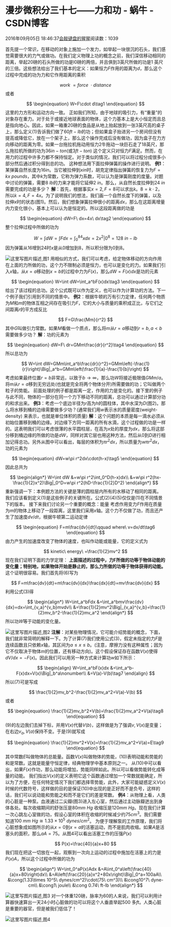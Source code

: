 
# 漫步微积分三十七——力和功 - 蜗牛 - CSDN博客


2016年09月05日 18:46:37[会敲键盘的猩猩](https://me.csdn.net/u010182633)阅读数：1039


首先提一个常识，在移动的对象上施加一个发力，如举起一块很沉的石头，我们感觉需要很大的力气或做功。在我们定义物理上功的概念之前，我们深信移动相同的距离，举起20磅的石头所做的功是l0磅的两倍，并且俱到3英尺所做的功是1 英尺的三倍。这些想法给出了我们基本的定义：如果恒力$F$作用的距离为$d$，那么这个过程中完成的功为力和它作用距离的乘积

$$
{work\ =force\ \cdot distance}
$$
或者

$$
\begin{equation}
W=F\cdot d\tag1
\end{equation}
$$
这里的力方形和运动方向一致。
正如我们所知，由于地球的吸引力，有“重量”的对象存在重力。对于处于或接近地球表面的物体，这个力基本上是大小恒定而且总是指向地心。因此，如果一箱重20磅的食品是从地上抬起放到一张3英尺高的桌子上，那么定义(1)告诉我们做了60$ft-lb$的功；但如果盒子抬进另一个房间但没有提高或降低它，放在一个架子上，那么这个操作完成后没有做功，因为盒子在力方向移动的距离为零。如果一台拖拉机拖动用恒力2牛拖动一块巨石走了18英尺，那么拖拉机所做的功为36$in-ton$(或3$ft-ton$)
这个定义只对恒力$F$满足。然而，在用力的过程中许多力都不保持恒定。对于类似的情况，我们可以将过程分成很多小部分然后通过积分得到总的功。
这种想法用下面拉伸弹簧的操作进行说明。
**例1**：某弹簧自然长度为$16in$。当它被拉伸到$x in$时，胡克定律指出弹簧的恢复力为$F=kx\ pounds$，其中$k$为常数，它称为弹力系数，可以认为是弹簧刚度的度量。对题中讨论的弹簧，需要$8\ lb$的力来才能将它延伸$2\ in$。那么，从自然长度拉伸到$24\ in$需要完成的功是多少？
**解**：首先，根据事实$x=2,F=8$可以求出$k$。$8=k\cdot 2$，所以$k=4,F=4x$。为了说明我们的想法，我们画一个自然长度下的弹簧，以及拉伸$x$时的状态(图1)。然后，我们想象弹簧拉伸很小的距离$dx$，那么在这距离增量内力变化很小，基本上可以认为是恒定的。所以这段距离做的功是

$$
\begin{equation}
dW=F\ dx=4x\ dx\tag2
\end{equation}
$$
整个拉伸过程中所做的功为

$$
W=\int dW=\int Fdx=\int_0^84xdx=2x^2\Big|0^8=128\ in-lb
$$
因为弹簧从16增到24时$x$是从0增加到8，所以积分限为0到8。

![这里写图片描述](https://img-blog.csdn.net/20160905184225673)[ ](https://img-blog.csdn.net/20160905184225673)
图1
用相似的方式，我们可以考虑，给定物体移动的方向作用在上面的力所做的功，这个力不限制必须是恒力，也可以是变化的力。如果我们引入$x$轴，从$x=a$移动到$x=b$的过程中力为$F(x)$，那么$dW=F(x)dx$是功的元素

$$
\begin{equation}
W=\int dW=\int_a^bF(x)dx\tag3
\end{equation}
$$
给出了该过程的总功。这个公式既可以作为定义，也可以作为计算功的方法。下一个例子我们引用到不同的情景中。
**例2**：根据牛顿的万有引力定律，任何两个物质为$M$和$m$的物体互相之间存在吸引力$F$，它的大小与质量的乘积成正比，与它们之间距离$r$的平方成反比

$$
F=G\frac{Mm}{r^2}
$$
其中$G$叫做引力常数。如果$M$看做一个质点，那么将$m$从$r=a$移动到$r=b,a<b$需要做多少功？
**解**：功的元素为

$$
\begin{equation}
dW=F\ dr=GMm\frac{dr}{r^2}\tag4
\end{equation}
$$
所以总功为

$$
W=\int dW=GMm\int_a^b\frac{dr}{r^2}=GMm\left(-\frac{1}{r}\right)\Big|_a^b=GMm\left(\frac{1}{a}-\frac{1}{b}\right)
$$
考虑如果最终位置$r=b$非常远，以致于$b\to \infty$，那么功$W$将接近极限值$GMm/a$。将$m$从$r=a$移到无穷远处(也就是完全将两个物体分开)所需要做的功；它叫做两个粒子的势能。
前面处理的例子都是距离一定，作用的力是变化的。接下里的例子与此不同，物体的一部分在同一个力下移动不同的距离，总功可以通过计算部分功的和求出来。
**例3**：考虑一个底边半径为$r$高为$h$的圆柱体，其中水深为$D$(图2)。那么将水移到桶的边缘需要做多少功？(通常我们用$w$表示水的质量密度(weight-density) 来表示，也就是单位体积的质量)
**解**：这个问题的本质是每一滴水必须从初始位置移到桶的边缘。对边缘下方同一距离的所有水滴，这个过程做的功是一样的。这表明我们可以考虑很薄的水平圆柱层，在高为$x$处的厚度为$dx$，那么将这部分移到桶边缘的所做的功是$dW$，同样对其它层也用这种方法，然后从$0$到$D$进行相加记得总功。另外从图中可以看出，每层的体积为$\pi r^2dx$，所以质量为$w\pi r^2dx$，功的元素为

$$
\begin{equation}
dW=w\pi r^2dx\cdot(h-x)\tag5
\end{equation}
$$
因此总共为

$$
\begin{align*}
W=\int dW
&=w\pi r^2\int_0^D(h-x)dx\\
&=w\pi r^2(hx-\frac{1}{2}x^2)\Big|_0^D=w\pi r^2(hD-\frac{1}{2}D^2)
\end{align*}
$$
重新强调一下：本例题方法的关键是薄的圆柱层内所有的水移动了相同的距离。
我们应该看到定义(1)是这些例子的关键所在。公式(2)(4)(5)仅仅是(1)在不同情景下的版本。
接下来我们讨论另一个重要的概念：能量
考虑作用变力$F$作用在质量为$m$的物体上移动了一段距离，这里我们采用$x$轴。这个力不仅做了功，而且还产生了加速度$dv/dt$，根据牛顿第二运动定律

$$
\begin{equation}
F=m\frac{dv}{dt}\qquad where\ v=dx/dt\tag6
\end{equation}
$$
由力产生的加速度改变了物体的速度，也叫作动能或能量，它的定义式为

$$
kinetic\ energy\ =\frac{1}{2}mv^2
$$
现在我们证明下面的力学定理：
**上面描述的过程中，力****F****所做的功等于物体动能的变化量；特别地，如果物体开始是静止的，那么力所做的功等于物体获得的动能。**
这个证明很容易。我们首先将(6)写为

$$
F=m\frac{dv}{dt}=m\frac{dv}{dx}\frac{dx}{dt}=mv\frac{dv}{dx}
$$
利用公式(3)得

$$
\begin{align*}
W=\int_a^bFdx
&=\int_a^bmv\frac{dv}{dx}=dx=\int_{v_a}^{v_b}mvdv\\
&=\frac{1}{2}mv^2\Big|_{v_a}^{v_b}=\frac{1}{2}mv_b^2-\frac{1}{2}mv_a^2
\end{align*}
$$
所以功$W$等于动能的变化量。

![这里写图片描述](https://img-blog.csdn.net/20160905184258641)[ ](https://img-blog.csdn.net/20160905184258641)
图2
**注解**：对某些物理情况，它可能介绍势能的概念，下面，我们就非常简明的解释一下。为了计算(7)我们使用公式(3)，假定未指定的力$F$是连续函数且只依赖$x$轴，其区间为$a\leq x\leq b$。(注意，摩擦力没有这种属性；因为它不仅取决于物体$m$的位置，还有移动方向)。这个假设保证存在函数$V(x)$使得$dV/dx=-F(x)$。因此我们可以用另一种方式来计算功$w$如下所示：

$$
\begin{align}
W=\int_a^bF(x)dx
&=\int_a^b-F(x)dx=V(x)\Big|_b^a\nonumber\\
&=V(a)-V(b)\tag7
\end{align}
$$
所以(7)可是写成

$$
\frac{1}{2}mv_b^2-\frac{1}{2}mv_a^2=V(a)-V(b)
$$
或者

$$
\begin{equation}
\frac{1}{2}mv_b^2+V(b)=\frac{1}{2}mv_a^2+V(a)\tag8
\end{equation}
$$
(9)的左边我们去掉下标，并用$V(x)$代替$V(b)$，这样做是为了强调$v,V(x)$是变量；在右边$v_a,V(a)$保持不变。于是(9)就写成

$$
\begin{equation}
\frac{1}{2}mv^2+V(x)=\frac{1}{2}mv_a^2+V(a)=E\tag9
\end{equation}
$$
其中常数$E$叫做物体的总能量。函数$V(x)$叫做物体的势能，(10)表明动能和势能的和是常数。这就是能量守恒定律，经典物理学中基本原则之一。
从(10)中可以看出，如果$F(x)$作功，那么动能将增加，势能同样如此。所以可以看做势能转化成等量的动能。
我们指出$V(x)$的定义表明它这个函数通过增加一个常数就能确定，所以为了方便，在任何特定情况下我们都选择零势能，此外，大家可能疑惑定义$V(x)$时候的代数符号，这样做的目的是保证(10)中出现的是正好而不是负号，这样的话，我们可以说动能和势能之和而不是它们的差是常数。
**例4**：从物理上看，人类的心脏是一种泵。血液通过二尖瓣(图3)进入左心室，然后通过主动脉瓣迸出到身体各处。每次收缩期间的舒张压是80$mm\ Hg$
收缩压是120$mm\ Hg$。现在我们计算一次心跳左心室做的功，假设心室的体积在收缩的时候减少约75$cm^3$。我们需要知道$100\ mm\ Hg\cong 1.33\times 10^5\ dynes/cm^2$。
为便于理解泵的工作原理，我们将心脏想象成如图所示的从$x=0$到$x=a$的活塞运动，而不是肌肉收缩。如果$A$是活塞头的面积，那么$aA=75$。从图4可以看出活塞工作的压强$P(x)$

$$
P(x)=\frac{40}{a}x+80
$$
我们现在把这一切放在一起，观察到一次向上运动的过程中施加在活塞上的力是$P(x)A$，所以这个过程中所做的功为

$$
\begin{align*}
W=\int_0^aP(x)Adx
&=A\int_0^a\left(\frac{40}{a}x+80\right)dx\\
&=A\left(\frac{20}{a}x^2+80x\right)\Big|_0^a=100aA\\
&\cong(1.33\times 10^5\ dynes/cm^2)\cdot(75\ cm^3)\\
&\cong10^7\ dyne-cm\\
&\cong1\ joule\\
&\cong 0.74\ ft-lb
\end{align*}
$$

![这里写图片描述](https://img-blog.csdn.net/20160905184328669)[ ](https://img-blog.csdn.net/20160905184328669)
图3
对一个体重120磅，脉率为60的人来说，我们可以利用计算器快速算出一天24小时心脏做的功可以将这个人垂直举起500 多$ft$。人类心脏是重要的器官，但是被我们低估了！

![这里写图片描述](https://img-blog.csdn.net/20160905184351404)[ ](https://img-blog.csdn.net/20160905184351404)
图4

[
						](https://img-blog.csdn.net/20160905184351404)
[
	](https://img-blog.csdn.net/20160905184351404)
